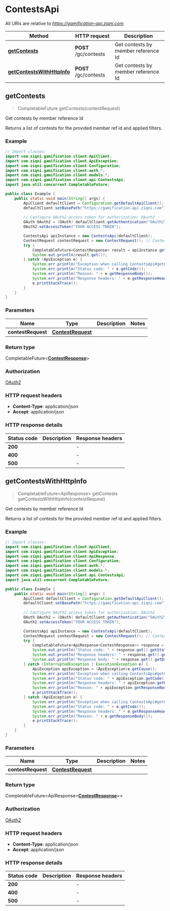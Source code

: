 # ContestsApi

All URIs are relative to *https://gamification-api.ziqni.com*

| Method | HTTP request | Description |
|------------- | ------------- | -------------|
| [**getContests**](ContestsApi.md#getContests) | **POST** /gc/contests | Get contests by member reference Id |
| [**getContestsWithHttpInfo**](ContestsApi.md#getContestsWithHttpInfo) | **POST** /gc/contests | Get contests by member reference Id |



## getContests

> CompletableFuture<ContestResponse> getContests(contestRequest)

Get contests by member reference Id

Returns a list of contests for the provided member ref id and applied filters.

### Example

```java
// Import classes:
import com.ziqni.gamification.client.ApiClient;
import com.ziqni.gamification.client.ApiException;
import com.ziqni.gamification.client.Configuration;
import com.ziqni.gamification.client.auth.*;
import com.ziqni.gamification.client.models.*;
import com.ziqni.gamification.client.api.ContestsApi;
import java.util.concurrent.CompletableFuture;

public class Example {
    public static void main(String[] args) {
        ApiClient defaultClient = Configuration.getDefaultApiClient();
        defaultClient.setBasePath("https://gamification-api.ziqni.com");
        
        // Configure OAuth2 access token for authorization: OAuth2
        OAuth OAuth2 = (OAuth) defaultClient.getAuthentication("OAuth2");
        OAuth2.setAccessToken("YOUR ACCESS TOKEN");

        ContestsApi apiInstance = new ContestsApi(defaultClient);
        ContestRequest contestRequest = new ContestRequest(); // ContestRequest | 
        try {
            CompletableFuture<ContestResponse> result = apiInstance.getContests(contestRequest);
            System.out.println(result.get());
        } catch (ApiException e) {
            System.err.println("Exception when calling ContestsApi#getContests");
            System.err.println("Status code: " + e.getCode());
            System.err.println("Reason: " + e.getResponseBody());
            System.err.println("Response headers: " + e.getResponseHeaders());
            e.printStackTrace();
        }
    }
}
```

### Parameters


| Name | Type | Description  | Notes |
|------------- | ------------- | ------------- | -------------|
| **contestRequest** | [**ContestRequest**](ContestRequest.md)|  | |

### Return type

CompletableFuture<[**ContestResponse**](ContestResponse.md)>


### Authorization

[OAuth2](../README.md#OAuth2)

### HTTP request headers

- **Content-Type**: application/json
- **Accept**: application/json

### HTTP response details
| Status code | Description | Response headers |
|-------------|-------------|------------------|
| **200** |  |  -  |
| **400** |  |  -  |
| **500** |  |  -  |

## getContestsWithHttpInfo

> CompletableFuture<ApiResponse<ContestResponse>> getContests getContestsWithHttpInfo(contestRequest)

Get contests by member reference Id

Returns a list of contests for the provided member ref id and applied filters.

### Example

```java
// Import classes:
import com.ziqni.gamification.client.ApiClient;
import com.ziqni.gamification.client.ApiException;
import com.ziqni.gamification.client.ApiResponse;
import com.ziqni.gamification.client.Configuration;
import com.ziqni.gamification.client.auth.*;
import com.ziqni.gamification.client.models.*;
import com.ziqni.gamification.client.api.ContestsApi;
import java.util.concurrent.CompletableFuture;

public class Example {
    public static void main(String[] args) {
        ApiClient defaultClient = Configuration.getDefaultApiClient();
        defaultClient.setBasePath("https://gamification-api.ziqni.com");
        
        // Configure OAuth2 access token for authorization: OAuth2
        OAuth OAuth2 = (OAuth) defaultClient.getAuthentication("OAuth2");
        OAuth2.setAccessToken("YOUR ACCESS TOKEN");

        ContestsApi apiInstance = new ContestsApi(defaultClient);
        ContestRequest contestRequest = new ContestRequest(); // ContestRequest | 
        try {
            CompletableFuture<ApiResponse<ContestResponse>> response = apiInstance.getContestsWithHttpInfo(contestRequest);
            System.out.println("Status code: " + response.get().getStatusCode());
            System.out.println("Response headers: " + response.get().getHeaders());
            System.out.println("Response body: " + response.get().getData());
        } catch (InterruptedException | ExecutionException e) {
            ApiException apiException = (ApiException)e.getCause();
            System.err.println("Exception when calling ContestsApi#getContests");
            System.err.println("Status code: " + apiException.getCode());
            System.err.println("Response headers: " + apiException.getResponseHeaders());
            System.err.println("Reason: " + apiException.getResponseBody());
            e.printStackTrace();
        } catch (ApiException e) {
            System.err.println("Exception when calling ContestsApi#getContests");
            System.err.println("Status code: " + e.getCode());
            System.err.println("Response headers: " + e.getResponseHeaders());
            System.err.println("Reason: " + e.getResponseBody());
            e.printStackTrace();
        }
    }
}
```

### Parameters


| Name | Type | Description  | Notes |
|------------- | ------------- | ------------- | -------------|
| **contestRequest** | [**ContestRequest**](ContestRequest.md)|  | |

### Return type

CompletableFuture<ApiResponse<[**ContestResponse**](ContestResponse.md)>>


### Authorization

[OAuth2](../README.md#OAuth2)

### HTTP request headers

- **Content-Type**: application/json
- **Accept**: application/json

### HTTP response details
| Status code | Description | Response headers |
|-------------|-------------|------------------|
| **200** |  |  -  |
| **400** |  |  -  |
| **500** |  |  -  |

